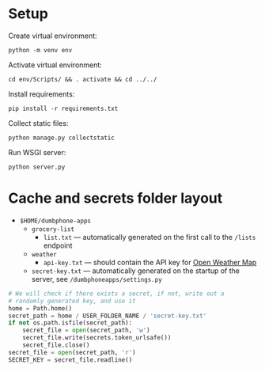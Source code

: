 # Setup

Create virtual environment:

```
python -m venv env
```

Activate virtual environment:

```
cd env/Scripts/ && . activate && cd ../../
```

Install requirements:

```
pip install -r requirements.txt
```

Collect static files:

```
python manage.py collectstatic
```

Run WSGI server:

```
python server.py
```

# Cache and secrets folder layout

- `$HOME/dumbphone-apps`
    - `grocery-list`
        - `list.txt` &mdash; automatically generated on the first call to the `/lists` endpoint
    - `weather`
        - `api-key.txt` &mdash; should contain the API key for [Open Weather Map](https://openweathermap.org/)
    - `secret-key.txt` &mdash; automatically generated on the startup of the server, see `/dumbphoneapps/settings.py`

```python
# We will check if there exists a secret, if not, write out a
# randomly generated key, and use it
home = Path.home()
secret_path = home / USER_FOLDER_NAME / 'secret-key.txt'
if not os.path.isfile(secret_path):
    secret_file = open(secret_path, 'w')
    secret_file.write(secrets.token_urlsafe())
    secret_file.close()
secret_file = open(secret_path, 'r')
SECRET_KEY = secret_file.readline()
```